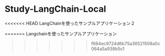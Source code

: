 # Study-LangChain-Local

<<<<<<< HEAD
LangChainを使ったサンプルアプリケーション２

=======
Langchainを使ったサンプルアプリケーション
>>>>>>> f664ec9724d6b75a36521508a0c064a5a938b5c1
